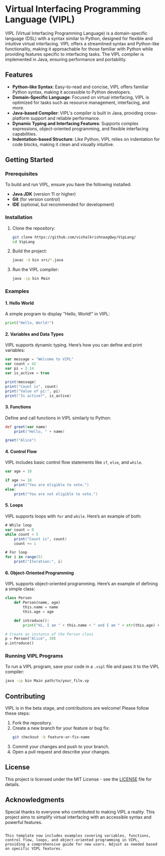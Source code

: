 # Virtual Interfacing Programming Language (VIPL)

VIPL (Virtual Interfacing Programming Language) is a domain-specific language (DSL) with a syntax similar to Python, designed for flexible and intuitive virtual interfacing. VIPL offers a streamlined syntax and Python-like functionality, making it approachable for those familiar with Python while providing features specific to interfacing tasks. The VIPL compiler is implemented in Java, ensuring performance and portability.

## Features

- **Python-like Syntax**: Easy-to-read and concise, VIPL offers familiar Python syntax, making it accessible to Python developers.
- **Domain-Specific Language**: Focused on virtual interfacing, VIPL is optimized for tasks such as resource management, interfacing, and more.
- **Java-based Compiler**: VIPL's compiler is built in Java, providing cross-platform support and reliable performance.
- **Dynamic Typing and Interfacing Features**: Supports complex expressions, object-oriented programming, and flexible interfacing capabilities.
- **Indentation-based Structure**: Like Python, VIPL relies on indentation for code blocks, making it clean and visually intuitive.

## Getting Started

### Prerequisites

To build and run VIPL, ensure you have the following installed:

- **Java JDK** (version 11 or higher)
- **Git** (for version control)
- **IDE** (optional, but recommended for development)

### Installation

1. Clone the repository:
   ```bash
   git clone https://github.com/vishalkrishnaagQwy/VipLang/
   cd VipLang
   ```

2. Build the project:
   ```bash
   javac -d bin src/*.java
   ```

3. Run the VIPL compiler:
   ```bash
   java -cp bin Main
   ```

### Examples

#### 1. Hello World

A simple program to display "Hello, World!" in VIPL:

```python
print("Hello, World!")
```

#### 2. Variables and Data Types

VIPL supports dynamic typing. Here’s how you can define and print variables:

```groovy
var message = "Welcome to VIPL"
var count = 42
var pi = 3.14
var is_active = true

print(message)
print("Count is", count)
print("Value of pi:", pi)
print("Is active?", is_active)
```

#### 3. Functions

Define and call functions in VIPL similarly to Python:

```groovy
def greet(var name)
    print("Hello, " + name)

greet("Alice")
```

#### 4. Control Flow

VIPL includes basic control flow statements like `if`, `else`, and `while`.

```groovy
var age = 18

if age >= 18
    print("You are eligible to vote.")
else:
    print("You are not eligible to vote.")
```

#### 5. Loops

VIPL supports loops with `for` and `while`. Here’s an example of both:

```groovy
# While loop
var count = 0
while count < 5
    print("Count is", count)
    count += 1

# For loop
for i in range(5)
    print("Iteration:", i)
```

#### 6. Object-Oriented Programming

VIPL supports object-oriented programming. Here’s an example of defining a simple class:

```python
class Person
    def Person(name, age)
        this.name = name
        this.age = age

    def introduce():
        print("Hi, I am " + this.name + " and I am " + str(this.age) + " years old.")

# Create an instance of the Person class
p = Person("Alice", 30)
p.introduce()
```

### Running VIPL Programs

To run a VIPL program, save your code in a `.vipl` file and pass it to the VIPL compiler:

```bash
java -cp bin Main path/to/your_file.vp
```

## Contributing

VIPL is in the beta stage, and contributions are welcome! Please follow these steps:

1. Fork the repository.
2. Create a new branch for your feature or bug fix:
   ```bash
   git checkout -b feature-or-fix-name
   ```
3. Commit your changes and push to your branch.
4. Open a pull request and describe your changes.

## License

This project is licensed under the MIT License - see the [LICENSE](LICENSE) file for details.

## Acknowledgments

Special thanks to everyone who contributed to making VIPL a reality. This project aims to simplify virtual interfacing with an accessible syntax and powerful features.
```

This template now includes examples covering variables, functions, control flow, loops, and object-oriented programming in VIPL, providing a comprehensive guide for new users. Adjust as needed based on specific VIPL features.
